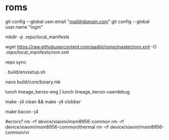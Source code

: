 # roms
git config --global user.email "mail@domain.com"
git config --global user.name "login"

mkdir -p .repo/local_manifests


wget https://raw.githubusercontent.com/aadiiii/roms/master/rom.xml -O .repo/local_manifests/rom.xml

repo sync

. build/envsetup.sh

nano build/core/binary.mk

lunch lineage_kenzo-eng | lunch lineage_kenzo-userdebug


make -j4 clean && make -j4 clobber

make bacon -j4





#errors?
rm -rf device/xiaomi/msm8956-common
rm -rf device/xiaomi/msm8956-common/thermal
rm -rf device/xiaomi/msm8956-common/vr

